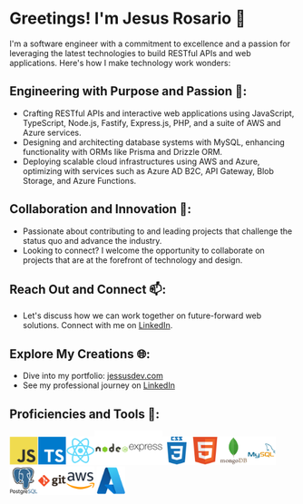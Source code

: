# Greetings! I'm Jesus Rosario 👋

I'm a software engineer with a commitment to excellence and a passion for leveraging the latest technologies to build RESTful APIs and web applications. Here's how I make technology work wonders:

## Engineering with Purpose and Passion 🚀:

- Crafting RESTful APIs and interactive web applications using JavaScript, TypeScript, Node.js, Fastify, Express.js, PHP, and a suite of AWS and Azure services.
- Designing and architecting database systems with MySQL, enhancing functionality with ORMs like Prisma and Drizzle ORM.
- Deploying scalable cloud infrastructures using AWS and Azure, optimizing with services such as Azure AD B2C, API Gateway, Blob Storage, and Azure Functions.

## Collaboration and Innovation 🤝:

- Passionate about contributing to and leading projects that challenge the status quo and advance the industry.
- Looking to connect? I welcome the opportunity to collaborate on projects that are at the forefront of technology and design.

## Reach Out and Connect 📫:

- Let's discuss how we can work together on future-forward web solutions. Connect with me on [LinkedIn](https://www.linkedin.com/in/jesus-rosario).

## Explore My Creations 🌐:

- Dive into my portfolio: [jessusdev.com](https://jessusdev.com)
- See my professional journey on [LinkedIn](https://www.linkedin.com/in/jesus-rosario)

## Proficiencies and Tools 🧰:

<img src="https://github.com/devicons/devicon/blob/master/icons/javascript/javascript-original.svg" alt="JavaScript" width="50" height="50"/><img
                                                                                                                                           src="https://github.com/devicons/devicon/blob/master/icons/typescript/typescript-original.svg" alt="typescript" width="50" height="50"/><img src="https://github.com/devicons/devicon/blob/master/icons/react/react-original.svg" alt="React" width="50" height="50"/><img src="https://github.com/devicons/devicon/blob/master/icons/nodejs/nodejs-original-wordmark.svg" alt="NodeJS" width="60" height="60"/><img src="https://github.com/devicons/devicon/blob/master/icons/express/express-original-wordmark.svg" alt="express" width="60" height="60"/><img src="https://github.com/devicons/devicon/blob/master/icons/css3/css3-plain-wordmark.svg" alt="CSS" width="50" height="50"/><img src="https://github.com/devicons/devicon/blob/master/icons/html5/html5-original.svg" alt="HTML" width="50" height="50"/><img src="https://github.com/devicons/devicon/blob/master/icons/mongodb/mongodb-original-wordmark.svg" alt="MongoDB" width="50" height="50"/><img src="https://github.com/devicons/devicon/blob/master/icons/mysql/mysql-original-wordmark.svg" alt="mysql" width="50" height="50"/><img src="https://github.com/devicons/devicon/blob/master/icons/postgresql/postgresql-original-wordmark.svg" alt="mysql" width="50" height="50"/><img src="https://github.com/devicons/devicon/blob/master/icons/git/git-original-wordmark.svg" alt="Git" width="50" height="50"/><img src="https://github.com/devicons/devicon/blob/master/icons/amazonwebservices/amazonwebservices-original-wordmark.svg" alt="AWS" width="50" height="50"/>
<img src="https://github.com/devicons/devicon/blob/master/icons/azure/azure-original.svg" alt="azure" width="50" height="50"/>
